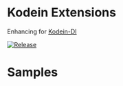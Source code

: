 # Kodein Extensions

Enhancing for [Kodein-DI](https://github.com/Kodein-Framework/Kodein-DI)

[![Release](https://jitpack.io/v/itbasis/kodein-ex.svg)](https://jitpack.io/#itbasis/kodein-ex)

# Samples 
